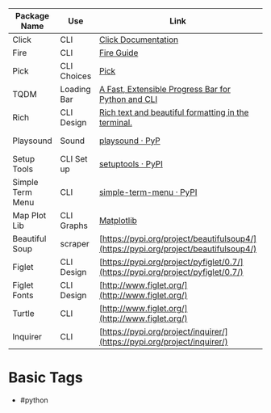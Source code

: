 | Package Name | Use | Link | Tags |
|---|---|---|---|
|Click|CLI|[](https://click.palletsprojects.com/en/8.1.x/)[Click Documentation](https://click.palletsprojects.com/en/8.1.x/)| #CLI|
|Fire|CLI|[Fire Guide](https://google.github.io/python-fire/guide/)| #CLI|
|Pick|CLI Choices|[Pick](https://pypi.org/project/pick/)| #CLI|
|TQDM|Loading Bar|[A Fast, Extensible Progress Bar for Python and CLI](https://github.com/tqdm/tqdm)| #CLI|
|Rich|CLI Design|[Rich text and beautiful formatting in the terminal.](https://github.com/Textualize/rich)| #CLI|
|Playsound|Sound|[playsound · PyP](https://pypi.org/project/playsound/)|no tags|
|Setup Tools|CLI Set up|[setuptools · PyPI](https://pypi.org/project/setuptools/)| #CLI|
|Simple Term Menu|CLI|[simple-term-menu · PyPI](https://pypi.org/project/simple-term-menu/)| #CLI|
|Map Plot Lib|CLI Graphs|[Matplotlib](https://matplotlib.org/)|no tags|
|Beautiful Soup|scraper|[https://pypi.org/project/beautifulsoup4/](https://pypi.org/project/beautifulsoup4/)|no tags|
|Figlet|CLI Design|[https://pypi.org/project/pyfiglet/0.7/](https://pypi.org/project/pyfiglet/0.7/)| #CLI|
|Figlet Fonts|CLI Design|[http://www.figlet.org/](http://www.figlet.org/)| #CLI|
|Turtle|CLI|[http://www.figlet.org/](http://www.figlet.org/)|no tags|
|Inquirer|CLI|[https://pypi.org/project/inquirer/](https://pypi.org/project/inquirer/)| #CLI|


# Basic Tags
- #python